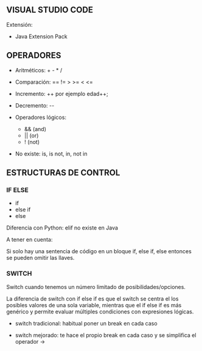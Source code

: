 
## VISUAL STUDIO CODE

Extensión:

* Java Extension Pack

## OPERADORES

* Aritméticos: + - * /
* Comparación: == != > >= < <=
* Incremento: ++ por ejemplo edad++;
* Decremento: --
* Operadores lógicos:
    * && (and)
    * || (or)
    * ! (not)

* No existe: is, is not, in, not in

## ESTRUCTURAS DE CONTROL

### IF ELSE

* if 
* else if
* else

Diferencia con Python: elif no existe en Java

A tener en cuenta:

Si solo hay una sentencia de código en un bloque if, else if, else entonces se pueden omitir las llaves.

### SWITCH

Switch cuando tenemos un número limitado de posibilidades/opciones.

La diferencia de switch con if else if es que el switch se centra el los posibles valores de una sola variable, mientras que el if else if es más genérico y permite evaluar múltiples condiciones con expresiones lógicas.

* switch tradicional: habitual poner un break en cada caso

* switch mejorado: te hace el propio break en cada caso y se simplifica el operador ->


